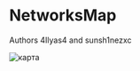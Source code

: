 # NetworksMap

Authors 4Ilyas4 and sunsh1nezxc 

![карта](https://github.com/4Ilyas4/NetworksMap/assets/122739941/68f83307-406d-4305-bec8-8f6b5f21addd)
